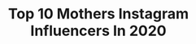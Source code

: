 ---
title: Top 10 Mothers Instagram Influencers In 2020
description: >-
  Find top mothers Instagram influencers in 2020. Most popular hashtags: #stephyadventure #pregnant #stylethebump #peruadventure.
platform: Instagram
profiles:
  - username: "angelika_rysz"
    fullname: >-
      Angelika
    location: "Poland"
    followers: 2708
    engagement: 2110
    commentsToLikes: 0.343054
    avatar: "https://scontent-bos3-1.cdninstagram.com/v/t51.2885-19/s320x320/91463066_1234211400253403_8434281270636183552_n.jpg?_nc_ht=scontent-bos3-1.cdninstagram.com&_nc_ohc=8vKJJePwOXUAX8F6_V3&oh=103daa73ba3162547cbb3163783b0dc7&oe=5EBF66B4"
    verified: false
    hashtags: "#evelinecosmetics, #mood, #mojewszystko, #naturalbeauties"
  - username: "andybenavidesm"
    fullname: >-
      Andy Benavides
    location: "United States"
    followers: 696203
    engagement: 955
    commentsToLikes: 0.565976
    avatar: "https://scontent-bos3-1.cdninstagram.com/v/t51.2885-19/s320x320/71778597_997425990631164_8183359634707316736_n.jpg?_nc_ht=scontent-bos3-1.cdninstagram.com&_nc_ohc=vAkChRktjgsAX8zvZCv&oh=2841f3890d3e4899537ee44fa1cbef57&oe=5EBDDF81"
    verified: true
    hashtags: "#stylethebump, #pandoracontigo, #nopegobackhome, #preggo"
  - username: "carolinajardim_"
    fullname: >-
      Isaurinha Jardim
    location: "Portugal"
    followers: 37078
    engagement: 690
    commentsToLikes: 0.095788
    avatar: "https://scontent-ams4-1.cdninstagram.com/v/t51.2885-19/s320x320/82475082_184545272602747_7395899319678664704_n.jpg?_nc_ht=scontent-ams4-1.cdninstagram.com&_nc_ohc=KbXLwLJ_1HMAX_jA9XK&oh=421fdf271bf03c589bc808257eeadfc5&oe=5EB92559"
    verified: true
    hashtags: "#grananas, #winterweddingdress, #stayathome, #anaejoao"
  - username: "mrsjustynasidor"
    fullname: >-
      Just Tyna
    location: "Poland"
    followers: 10014
    engagement: 2269
    commentsToLikes: 0.066475
    avatar: "https://scontent-nrt1-1.cdninstagram.com/v/t51.2885-19/s320x320/71228853_709173749600423_1560583677035937792_n.jpg?_nc_ht=scontent-nrt1-1.cdninstagram.com&_nc_ohc=6u2r1WWv45cAX_V7pdX&oh=081fe4f27186d35a649fff4eb56012bf&oe=5EACD05F"
    verified: false
    hashtags: "#dzieci, #polskitata, #noworodekwdomu, #corazblizej"
  - username: "stphygf"
    fullname: >-
      Stephy G 🌸 Travel & Edit
    location: "Peru"
    followers: 5874
    engagement: 1580
    commentsToLikes: 0.089015
    avatar: "https://scontent-ort2-1.cdninstagram.com/v/t51.2885-19/s320x320/72477355_810786362686986_3565702349018103808_n.jpg?_nc_ht=scontent-ort2-1.cdninstagram.com&_nc_ohc=2uNHs_hFGS0AX_aCk8L&oh=45dc2a9e0f9e93dd054b06c77a430e44&oe=5EB7DB5D"
    verified: false
    hashtags: "#igtravel, #collage, #bolivia, #sheisnotlost"
  - username: "amal_shehadeh"
    fullname: >-
      Amal Shehadeh
    location: "Lebanon"
    followers: 37155
    engagement: 1032
    commentsToLikes: 0.316275
    avatar: "https://scontent-ams4-1.cdninstagram.com/v/t51.2885-19/s320x320/39486338_703447893355316_130573401004703744_n.jpg?_nc_ht=scontent-ams4-1.cdninstagram.com&_nc_ohc=MGmixVDFOoUAX-GBJfR&oh=6029fcb9e9eff387957ba2ade841acd1&oe=5EB7E4A0"
    verified: false
    hashtags: "#myprincess, #firsttooth, #soonmomoftwo, #mothersday"
  - username: "ster_eleni"
    fullname: >-
      🎀Eleni Ster🎀
    location: "Greece"
    followers: 67463
    engagement: 2249
    commentsToLikes: 0.068940
    avatar: "https://scontent-atl3-1.cdninstagram.com/v/t51.2885-19/s320x320/73070226_416404202612776_3356998124190040064_n.jpg?_nc_ht=scontent-atl3-1.cdninstagram.com&_nc_ohc=_XGkLtQQ5MUAX8A3M6m&oh=66381074b9e827332e0134a65f85d52b&oe=5EB8E6DC"
    verified: false
    hashtags: "#beatbox, #womanhood, #blessed, #valentines"
  - username: "keep.calm.and.mommy.on"
    fullname: >-
      Nadine
    location: "Australia"
    followers: 68400
    engagement: 1185
    commentsToLikes: 0.097980
    avatar: "https://scontent-ams4-1.cdninstagram.com/v/t51.2885-19/s320x320/81551773_1655586531247357_452940211584761856_n.jpg?_nc_ht=scontent-ams4-1.cdninstagram.com&_nc_ohc=8Gsp1fRqEjcAX8IzP3J&oh=a66921090fbcd88cc37edfe965464f26&oe=5E96F989"
    verified: false
    hashtags: "#classygirl, #styleoftheday, #lookoftheday, #whowhatwearing"
  - username: "___krystle"
    fullname: >-
      Krystle Ginn
    location: "United States"
    followers: 10004
    engagement: 1348
    commentsToLikes: 0.078900
    avatar: "https://scontent-amt2-1.cdninstagram.com/v/t51.2885-19/s320x320/13732336_1957774721115901_812202810_a.jpg?_nc_ht=scontent-amt2-1.cdninstagram.com&_nc_ohc=q08mD0sW8y8AX90aeI0&oh=8f9fbe4644b0b84eb039babbdf2bc708&oe=5EBA662D"
    verified: false
    hashtags: "#mybestfriend4ever, #springbreak2019, #ginn2015, #heartofthecocktail2019"
  - username: "breathlesslymothering"
    fullname: >-
      Rachel ♥ Plus Three
    location: "United Kingdom"
    followers: 29708
    engagement: 1143
    commentsToLikes: 0.071386
    avatar: "https://scontent-bos3-1.cdninstagram.com/v/t51.2885-19/s320x320/53056286_368402434005518_4315416137807429632_n.jpg?_nc_ht=scontent-bos3-1.cdninstagram.com&_nc_ohc=amSlF9L9RYsAX9GBtH8&oh=129d5a81e38bf2714222f04f3245f215&oe=5EBCC1CA"
    verified: false
    hashtags: "#anxiety, #abg, #warehousewornwell, #visitbroadstairs"
---